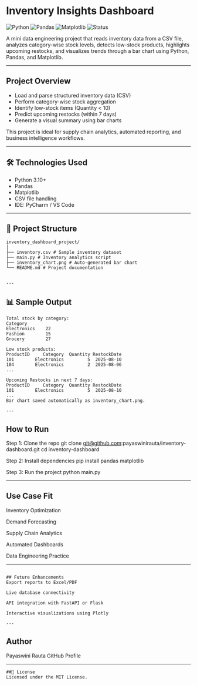 #  Inventory Insights Dashboard

![Python](https://img.shields.io/badge/Python-3.10+-blue)
![Pandas](https://img.shields.io/badge/Library-pandas-green)
![Matplotlib](https://img.shields.io/badge/Charting-matplotlib-orange)
![Status](https://img.shields.io/badge/Status-Completed-brightgreen)

A mini data engineering project that reads inventory data from a CSV file, analyzes category-wise stock levels, detects low-stock products, highlights upcoming restocks, and visualizes trends through a bar chart using Python, Pandas, and Matplotlib.

---

##  Project Overview

- Load and parse structured inventory data (CSV)
- Perform category-wise stock aggregation
- Identify low-stock items (Quantity < 10)
- Predict upcoming restocks (within 7 days)
- Generate a visual summary using bar charts

This project is ideal for supply chain analytics, automated reporting, and business intelligence workflows.

---

## 🛠️ Technologies Used

- Python 3.10+
- Pandas
- Matplotlib
- CSV file handling
- IDE: PyCharm / VS Code

---

## 📁 Project Structure
```
inventory_dashboard_project/
│
├── inventory.csv # Sample inventory dataset
├── main.py # Inventory analytics script
├── inventory_chart.png # Auto-generated bar chart
└── README.md # Project documentation


---
```
## 📊 Sample Output

```plaintext
Total stock by category:
Category
Electronics    22
Fashion        15
Grocery        27

Low stock products:
ProductID     Category  Quantity RestockDate
101        Electronics         5  2025-08-10
104        Electronics         2  2025-08-06
...

Upcoming Restocks in next 7 days:
ProductID     Category  Quantity RestockDate
101        Electronics         5  2025-08-10
...
Bar chart saved automatically as inventory_chart.png.

---
 ```
## How to Run

Step 1: Clone the repo
git clone git@github.com:payaswinirauta/inventory-dashboard.git
cd inventory-dashboard

Step 2: Install dependencies
pip install pandas matplotlib

Step 3: Run the project
python main.py

---

## Use Case Fit

Inventory Optimization

Demand Forecasting

Supply Chain Analytics

Automated Dashboards

Data Engineering Practice

---
```

## Future Enhancements
Export reports to Excel/PDF

Live database connectivity

API integration with FastAPI or Flask

Interactive visualizations using Plotly

---
```

## Author
Payaswini Rauta
GitHub Profile

---
```
##📄 License
Licensed under the MIT License.













